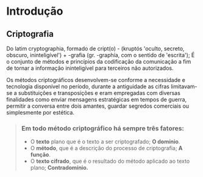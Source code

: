 # Introdução

## Criptografia

Do latim cryptographia, formado de cript\(o\) - \(kruptós 'oculto, secreto, obscuro, ininteligível'\) + -grafia \(gr. -graphía, com o sentido de 'escrita'\); É o conjunto de métodos e princípios da codificação da comunicação a fim de tornar a informação ininteligível para terceiros não autorizados.

Os métodos criptográficos desenvolvem-se conforme a necessidade e tecnologia disponível no período, durante a antiguidade as cifras limitavam-se a substituições e transposições e eram empregadas com diversas finalidades como enviar mensagens estratégicas em tempos de guerra, permitir a conversa entre dois amantes, guardar segredos comerciais ou simplesmente por estética.

> ### Em todo método criptográfico há sempre três fatores:
>
> * O **texto** plano que é o texto a ser criptografado; **O domínio**.
> * O **método**, que é a descrição do processo de criptografia; **A função**.
> * O **texto cifrado**, que é o resultado do método aplicado ao texto plano; **Contradomínio.**

